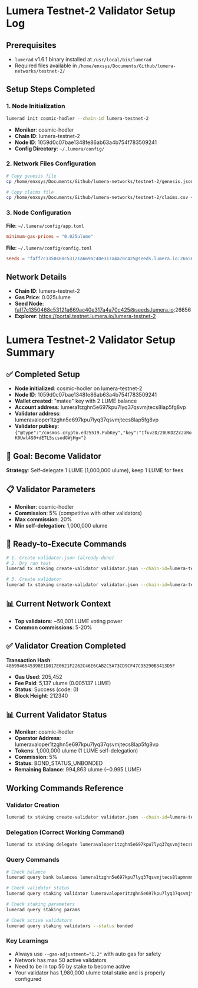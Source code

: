 # Lumera Testnet-2 Validator Setup Log

## Prerequisites
- `lumerad` v1.6.1 binary installed at `/usr/local/bin/lumerad`
- Required files available in `/home/enxsys/Documents/Github/lumera-networks/testnet-2/`

## Setup Steps Completed

### 1. Node Initialization
```bash
lumerad init cosmic-hodler --chain-id lumera-testnet-2
```
- **Moniker**: cosmic-hodler
- **Chain ID**: lumera-testnet-2
- **Node ID**: 1059d0c07bae1348fe86ab63a4b754f783509241
- **Config Directory**: `~/.lumera/config/`

### 2. Network Files Configuration
```bash
# Copy genesis file
cp /home/enxsys/Documents/Github/lumera-networks/testnet-2/genesis.json ~/.lumera/config/

# Copy claims file
cp /home/enxsys/Documents/Github/lumera-networks/testnet-2/claims.csv ~/.lumera/config/
```

### 3. Node Configuration
**File**: `~/.lumera/config/app.toml`
```toml
minimum-gas-prices = "0.025ulume"
```

**File**: `~/.lumera/config/config.toml`
```toml
seeds = "faff7c1350468c53121a669ac40e317a4a70c425@seeds.lumera.io:26656"
```

## Network Details
- **Chain ID**: lumera-testnet-2
- **Gas Price**: 0.025ulume
- **Seed Node**: faff7c1350468c53121a669ac40e317a4a70c425@seeds.lumera.io:26656
- **Explorer**: https://portal.testnet.lumera.io/lumera-testnet-2


# Lumera Testnet-2 Validator Setup Summary

## ✅ Completed Setup
- **Node initialized**: cosmic-hodler on lumera-testnet-2
- **Node ID**: 1059d0c07bae1348fe86ab63a4b754f783509241
- **Wallet created**: "matee" key with 2 LUME balance
- **Account address**: lumera1tzghn5e697kpu7lyq37qsvmjtecs8lap5fg8vp
- **Validator address**: lumeravaloper1tzghn5e697kpu7lyq37qsvmjtecs8lap5fg8vp
- **Validator pubkey**: `{"@type":"/cosmos.crypto.ed25519.PubKey","key":"IfuvzD/20UKDZZc2aRoK0Uwt4S0+dETL5scsodGWjHg="}`

## 🎯 Goal: Become Validator
**Strategy**: Self-delegate 1 LUME (1,000,000 ulume), keep 1 LUME for fees

## 📋 Validator Parameters
- **Moniker**: cosmic-hodler
- **Commission**: 5% (competitive with other validators)
- **Max commission**: 20%
- **Min self-delegation**: 1,000,000 ulume

## 🔧 Ready-to-Execute Commands
```bash
# 1. Create validator.json (already done)
# 2. Dry run test
lumerad tx staking create-validator validator.json --chain-id=lumera-testnet-2 --gas="auto" --gas-adjustment="1.2" --gas-prices="0.025ulume" --from=matee --dry-run

# 3. Create validator
lumerad tx staking create-validator validator.json --chain-id=lumera-testnet-2 --gas="auto" --gas-adjustment="1.2" --gas-prices="0.025ulume" --from=matee
```

## 📊 Current Network Context
- **Top validators**: ~50,001 LUME voting power
- **Common commissions**: 5-20%

## ✅ Validator Creation Completed
**Transaction Hash**: `4869946545398E1D017E0621F2262C46E6CAB2C5A73CD9CF47C95290B3413D5F`
- **Gas Used**: 205,452
- **Fee Paid**: 5,137 ulume (0.005137 LUME)
- **Status**: Success (code: 0)
- **Block Height**: 212340

## 📊 Current Validator Status
- **Moniker**: cosmic-hodler
- **Operator Address**: lumeravaloper1tzghn5e697kpu7lyq37qsvmjtecs8lap5fg8vp
- **Tokens**: 1,000,000 ulume (1 LUME self-delegation)
- **Commission**: 5%
- **Status**: BOND_STATUS_UNBONDED
- **Remaining Balance**: 994,863 ulume (~0.995 LUME)

## Working Commands Reference

### Validator Creation
```bash
lumerad tx staking create-validator validator.json --chain-id=lumera-testnet-2 --gas="auto" --gas-adjustment="1.2" --gas-prices="0.025ulume" --from=matee
```

### Delegation (Correct Working Command)
```bash
lumerad tx staking delegate lumeravaloper1tzghn5e697kpu7lyq37qsvmjtecs8lap5fg8vp 8020000ulume --from matee --chain-id lumera-testnet-2 --gas="auto" --gas-adjustment="1.2" --gas-prices="0.025ulume"
```

### Query Commands
```bash
# Check balance
lumerad query bank balances lumera1tzghn5e697kpu7lyq37qsvmjtecs8lapmnmm2z

# Check validator status
lumerad query staking validator lumeravaloper1tzghn5e697kpu7lyq37qsvmjtecs8lap5fg8vp

# Check staking parameters
lumerad query staking params

# Check active validators
lumerad query staking validators --status bonded
```

### Key Learnings
- Always use `--gas-adjustment="1.2"` with auto gas for safety
- Network has max 50 active validators
- Need to be in top 50 by stake to become active
- Your validator has 1,980,000 ulume total stake and is properly configured